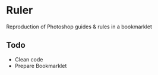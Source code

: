 # Ruler

Reproduction of Photoshop guides & rules in a bookmarklet

## Todo
* Clean code
* Prepare Bookmarklet
